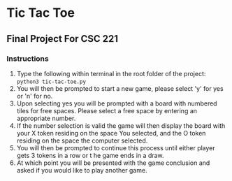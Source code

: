 # Tic Tac Toe
## Final Project For CSC 221
### Instructions
1. Type the following within terminal in the root folder of the project:
`python3 tic-tac-toe.py`
2. You will then be prompted to start a new game, please select 'y' for yes or 'n' for no.
3. Upon selecting yes you will be prompted with a board with numbered tiles for free spaces.
  Please select a free space by entering an appropriate number.
4. If the number selection is valid the game will then display the board with your X token residing on the space
  You selected, and the O token residing on the space the computer selected.
5. You will then be prompted to continue this process until either player gets 3 tokens in a row or t he game
  ends in a draw.
6. At which point you will be presented with the game conclusion and asked if you would like to play another game.